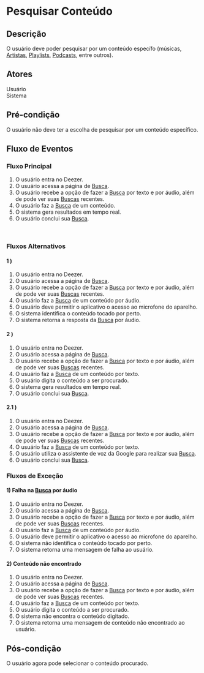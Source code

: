 # Pesquisar Conteúdo
<div class="line"></div>

##  Descrição

O usuário deve poder pesquisar por um conteúdo específo (músicas, [Artistas](/modelagem/lexico#artista), [Playlists](/modelagem/lexico#playlist), [Podcasts](/modelagem/lexico#podcast), entre outros).

##  Atores

Usuário
<br>
Sistema

##  Pré-condição

O usuário não deve ter a escolha de pesquisar por um conteúdo específico.


##  Fluxo de Eventos

### Fluxo Principal
1. O usuário entra no Deezer.
2. O usuário acessa a página de [Busca](/modelagem/lexico#busca).
3. O usuário recebe a opção de fazer a [Busca](/modelagem/lexico#busca) por texto e por áudio, além de pode ver suas [Buscas](/modelagem/lexico#busca) recentes.
4. O usuário faz a [Busca](/modelagem/lexico#busca) de um conteúdo.
5. O sistema gera resultados em tempo real.
6. O usuário conclui sua [Busca](/modelagem/lexico#busca).
<br>

### Fluxos Alternativos

#### 1 ) 

1. O usuário entra no Deezer.
2. O usuário acessa a página de [Busca](/modelagem/lexico#busca).
3. O usuário recebe a opção de fazer a [Busca](/modelagem/lexico#busca) por texto e por áudio, além de pode ver suas [Buscas](/modelagem/lexico#busca) recentes.
4. O usuário faz a [Busca](/modelagem/lexico#busca) de um conteúdo por áudio.
5. O usuário deve permitir o aplicativo o acesso ao microfone do aparelho.
6. O sistema identifica o conteúdo tocado por perto.
7. O sistema retorna a resposta da [Busca](/modelagem/lexico#busca) por áudio.

#### 2 )

1. O usuário entra no Deezer.
2. O usuário acessa a página de [Busca](/modelagem/lexico#busca).
3. O usuário recebe a opção de fazer a [Busca](/modelagem/lexico#busca) por texto e por áudio, além de pode ver suas [Buscas](/modelagem/lexico#busca) recentes.
4. O usuário faz a [Busca](/modelagem/lexico#busca) de um conteúdo por texto.
5. O usuário digita o conteúdo a ser procurado.
6. O sistema gera resultados em tempo real.
7. O usuário conclui sua [Busca](/modelagem/lexico#busca).

#### 2.1 )

1. O usuário entra no Deezer.
2. O usuário acessa a página de [Busca](/modelagem/lexico#busca).
3. O usuário recebe a opção de fazer a [Busca](/modelagem/lexico#busca) por texto e por áudio, além de pode ver suas [Buscas](/modelagem/lexico#busca) recentes.
4. O usuário faz a [Busca](/modelagem/lexico#busca) de um conteúdo por texto.
5. O usuário utiliza o assistente de voz da Google para realizar sua [Busca](/modelagem/lexico#busca).
6. O usuário conclui sua [Busca](/modelagem/lexico#busca).

### Fluxos de Exceção

#### 1) Falha na [Busca](/modelagem/lexico#busca) por áudio

1. O usuário entra no Deezer.
2. O usuário acessa a página de [Busca](/modelagem/lexico#busca).
3. O usuário recebe a opção de fazer a [Busca](/modelagem/lexico#busca) por texto e por áudio, além de pode ver suas [Buscas](/modelagem/lexico#busca) recentes.
4. O usuário faz a [Busca](/modelagem/lexico#busca) de um conteúdo por áudio.
5. O usuário deve permitir o aplicativo o acesso ao microfone do aparelho.
6. O sistema não identifica o conteúdo tocado por perto.
7. O sistema retorna uma mensagem de falha ao usuário.

#### 2) Conteúdo não encontrado

1. O usuário entra no Deezer.
2. O usuário acessa a página de [Busca](/modelagem/lexico#busca).
3. O usuário recebe a opção de fazer a [Busca](/modelagem/lexico#busca) por texto e por áudio, além de pode ver suas [Buscas](/modelagem/lexico#busca) recentes.
4. O usuário faz a [Busca](/modelagem/lexico#busca) de um conteúdo por texto.
5. O usuário digita o conteúdo a ser procurado.
6. O sistema não encontra o conteúdo digitado.
7. O sistema retorna uma mensagem de conteúdo não encontrado ao usuário.

## Pós-condição
O usuário agora pode selecionar o conteúdo procurado.



